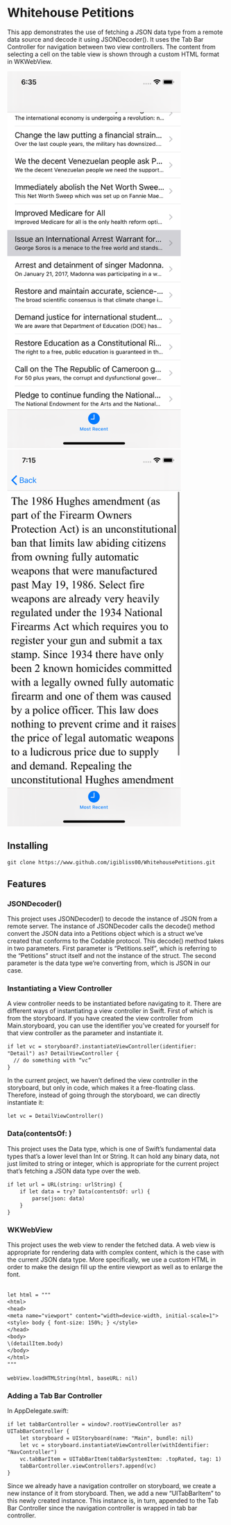 # Whitehouse Petitions

This app demonstrates the use of fetching a JSON data type from a remote data source and decode it using JSONDecoder().  It uses the Tab Bar Controller for navigation between two view controllers.  The content from selecting a cell on the table view is shown through a custom HTML format in WKWebView.

<img src="https://github.com/igibliss00/WhitehousePetitions/blob/master/README_assets/1.png" width="400">

<img src="https://github.com/igibliss00/WhitehousePetitions/blob/master/README_assets/2.png" width="400">

## Installing

```
git clone https://www.github.com/igibliss00/WhitehousePetitions.git
```

## Features

### JSONDecoder()

This project uses JSONDecoder() to decode the instance of JSON from a remote server.  The instance of JSONDecoder calls the decode() method convert the JSON data into a Petitions object which is a struct we’ve created that conforms to the Codable protocol.  This decode() method takes in two parameters.  First parameter is “Petitions.self”, which is referring to the “Petitions” struct itself and not the instance of the struct.  The second parameter is the data type we’re converting from, which is JSON in our case.

### Instantiating a View Controller

A view controller needs to be instantiated before navigating to it.  There are different ways of instantiating a view controller in Swift.  First of which is from the storyboard.  If you have created the view controller from Main.storyboard, you can use the identifier you’ve created for yourself for that view controller as the parameter and instantiate it.

```
if let vc = storyboard?.instantiateViewController(identifier: "Detail") as? DetailViewController {
  // do something with “vc”
}
```
In the current project, we haven’t defined the view controller in the storyboard, but only in code, which makes it a free-floating class.  Therefore, instead of going through the storyboard, we can directly instantiate it:

```
let vc = DetailViewController()
```

### Data(contentsOf: )

This project uses the Data type, which is one of Swift’s fundamental data types that’s a lower level than Int or String.  It can hold any binary data, not just limited to string or integer, which is appropriate for the current project that’s fetching a JSON data type over the web. 

```
if let url = URL(string: urlString) {
    if let data = try? Data(contentsOf: url) {
        parse(json: data)
    }
}
```

### WKWebView

This project uses the web view to render the fetched data.  A web view is appropriate for rendering data with complex content, which is the case with the current JSON data type.  More specifically, we use a custom HTML in order to make the design fill up the entire viewport as well as to enlarge the font.

```

let html = """
<html>
<head>
<meta name="viewport" content="width=device-width, initial-scale=1">
<style> body { font-size: 150%; } </style>
</head>
<body>
\(detailItem.body)
</body>
</html>
"""

webView.loadHTMLString(html, baseURL: nil)
```

### Adding a Tab Bar Controller

In AppDelegate.swift:
```
if let tabBarController = window?.rootViewController as? UITabBarController {
    let storyboard = UIStoryboard(name: "Main", bundle: nil)
    let vc = storyboard.instantiateViewController(withIdentifier: "NavController")
    vc.tabBarItem = UITabBarItem(tabBarSystemItem: .topRated, tag: 1)
    tabBarController.viewControllers?.append(vc)
}
```

Since we already have a navigation controller on storyboard, we create a new instance of it from storyboard.  Then, we add a new “UITabBarItem” to this newly created instance.  This instance is, in turn, appended to the Tab Bar Controller since the navigation controller is wrapped in tab bar controller. 
